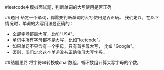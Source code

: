 #leetcode中模拟面试题，判断单词的大写使用是否正确

##题目
   给定一个单词，你需要判断单词的大写使用是否正确。  我们定义，在以下情况时，单词的大写用法是正确的：
 * 全部字母都是大写，比如"USA"。 
 * 单词中所有字母都不是大写，比如"leetcode"。
 * 如果单词不只含有一个字母，只有首字母大写， 比如 "Google"。 
 * 否则，我们定义这个单词没有正确使用大写字母。

##结题思路
   将字符串转换成char数组，循环数组计算大写字母的个数。
   
